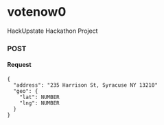 # votenow0
HackUpstate Hackathon Project

### POST 
#### Request
```
{
  "address": "235 Harrison St, Syracuse NY 13210"
  "geo": {
    "lat": NUMBER
    "lng": NUMBER
  }
}
```

